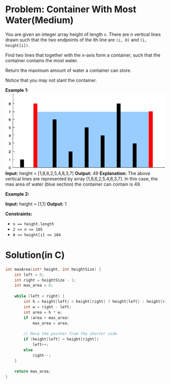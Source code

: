 # Problem: Container With Most Water(Medium)
You are given an integer array height of length `n`. There are n vertical lines drawn such that the two endpoints of the ith line are `(i, 0)` and `(i, height[i])`.

Find two lines that together with the x-axis form a container, such that the container contains the most water.

Return the maximum amount of water a container can store.

Notice that you may not slant the container.

**Example 1:**
![alt text](image.png)
**Input:** height = [1,8,6,2,5,4,8,3,7]
**Output:** 49
**Explanation:** The above vertical lines are represented by array [1,8,6,2,5,4,8,3,7]. In this case, the max area of water (blue section) the container can contain is 49.

**Example 2:**

**Input:** height = [1,1]
**Output:** 1
 

**Constraints:**

- `n == height.length`
- `2 <= n <= 105`
- `0 <= height[i] <= 104`

# Solution(in C)
```c
int maxArea(int* height, int heightSize) {
    int left = 0;
    int right = heightSize - 1;
    int max_area = 0;

    while (left < right) {
        int h = height[left] < height[right] ? height[left] : height[right];
        int w = right - left;
        int area = h * w;
        if (area > max_area)
            max_area = area;

        // Move the pointer from the shorter side
        if (height[left] < height[right])
            left++;
        else
            right--;
    }

    return max_area;
}
```